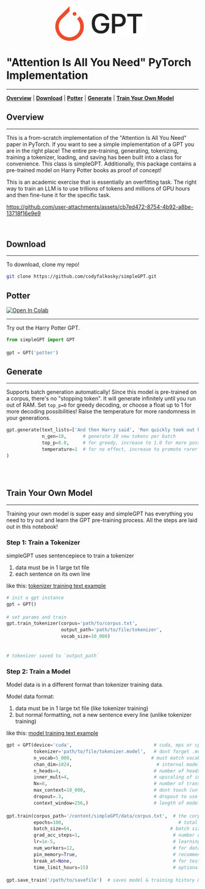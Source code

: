 <div align="center">
    <img src="./images/pytorch.png" width="75px" style="vertical-align: middle; padding-right: 10px"></img>
    <img src="./images/GPT.png" width="150px" style="vertical-align: middle; padding-right: 10px"></img>
    <!-- <img src="./images/plus.png" width="50px" style="vertical-align: middle;"></img> -->
</div>

# "Attention Is All You Need" PyTorch Implementation
***

[**Overview**](#1)
| [**Download**](#2)
| [**Potter**](#3)
| [**Generate**](#4)
| [**Train Your Own Model**](#5)
<div id='1'></div>

## Overview
***
This is a from-scratch implementation of the "Attention Is All You Need" paper in PyTorch.  If you want to see a simple implementation of a GPT you are in the right place!  The entire pre-training, generating, tokenizing, training a tokenizer, loading, and saving has been built into a class for convenience.  This class is simpleGPT.  Additionally, this package contains a pre-trained model on Harry Potter books as proof of concept!  

This is an academic exercise that is essentially an overfitting task. The right way to train an LLM is to use trillions of tokens and millions of GPU hours and then fine-tune it for the specific task.

https://github.com/user-attachments/assets/cb7ed472-8754-4b92-a8be-13718f16e9e9

<div align="center">
    <!-- <video src='https://storage.googleapis.com/codyfalkosky_public/weights/potter_gen.mp4' width=800 autoplay loop title='actual model output from this model!'> </video> -->
</div>

<br>
<div id='2'></div>

## Download
***
To download, clone my repo!

```bash
git clone https://github.com/codyfalkosky/simpleGPT.git
```

<div id='3'></div>

## Potter
[![Open In Colab](https://colab.research.google.com/assets/colab-badge.svg)](https://colab.research.google.com/drive/1a0IZ1fOEd_Y13_dXHO9JBmirCrxjyi-X?usp=sharing)
***
Try out the Harry Potter GPT.

```python
from simpleGPT import GPT

gpt = GPT('potter') 

```

<div id='4'></div>

## Generate
***
Supports batch generation automatically!  Since this model is pre-trained on a corpus, there's no "stopping token".  It will generate infinitely until you run out of RAM. Set `top_p=0` for greedy decoding, or choose a float up to 1 for more decoding possibilities!  Raise the temperature for more randomness in your generations.

```python
gpt.generate(text_lists=['And then Harry said', 'Ron quickly took out his wand', 'Hermione knew'],
             n_gen=10,      # generate 10 new tokens per batch
             top_p=0.0,     # for greedy, increase to 1.0 for more possibilities!
             temperature=1  # for no effect, increase to promote rarer word choice
)

```

<div id='5'></div>
<br><br>

<div id='4'></div>

## Train Your Own Model
***
Training your own model is super easy and simpleGPT has everything you need to try out and learn the GPT pre-training process.  All the steps are laid out in this notebook!

### Step 1: Train a Tokenizer

simpleGPT uses sentencepiece to train a tokenizer
1. data must be in 1 large txt file
2. each sentence on its own line

like this: [tokenizer training text example](https://raw.githubusercontent.com/codyfalkosky/simpleGPT/main/data/corpus_line.txt)

```python
# init a gpt instance
gpt = GPT()

# set params and train
gpt.train_tokenizer(corpus='path/to/corpus.txt',
                    output_path='path/to/file/tokenizer',
                    vocab_size=10_000)


# tokenizer saved to `output_path`
```
### Step 2: Train a Model

Model data is in a different format than tokenizer training data.

Model data format:
1. data must be in 1 large txt file (like tokenizer training)
2. but normal formatting, not a new sentence every line (unlike tokenizer training)

like this: [model training text example](https://raw.githubusercontent.com/codyfalkosky/simpleGPT/main/data/corpus.txt)

```python
gpt = GPT(device='cuda',                              # cuda, mps or cpu
          tokenizer='path/to/file/tokenizer.model',   # dont forget .model!
          n_vocab=5_000,                             # must match vocab_size from tokenizer
          chan_dim=1024,                               # internal model channel depth
          n_heads=4,                                  # number of heads per transformer block
          inner_mult=4,                               # upscaling of internal layer in FeedForward
          Nx=8,                                       # number of transformer layers
          max_context=10_000,                         # dont touch (unless your context is > 10,000
          dropout=.3,                                 # dropout to use for training
          context_window=256,)                        # length of model context window

gpt.train(corpus_path='/content/simpleGPT/data/corpus.txt',  # the corpus
          epochs=100,                                          # total training epochs
          batch_size=64,                                    # batch size
          grad_acc_steps=1,                                  # number of gradient accumulation steps
          lr=1e-5,                                           # learning rate
          num_workers=12,                                    # for dataloading, 12 is good for A100
          pin_memory=True,                                   # recommended True for GPU 
          break_at=None,                                     # for testing params! stop at break_at steps
          time_limit_hours=15)                               # optional for colab timeouts

gpt.save_train('/path/to/savefile')  # saves model & training history & params

```


